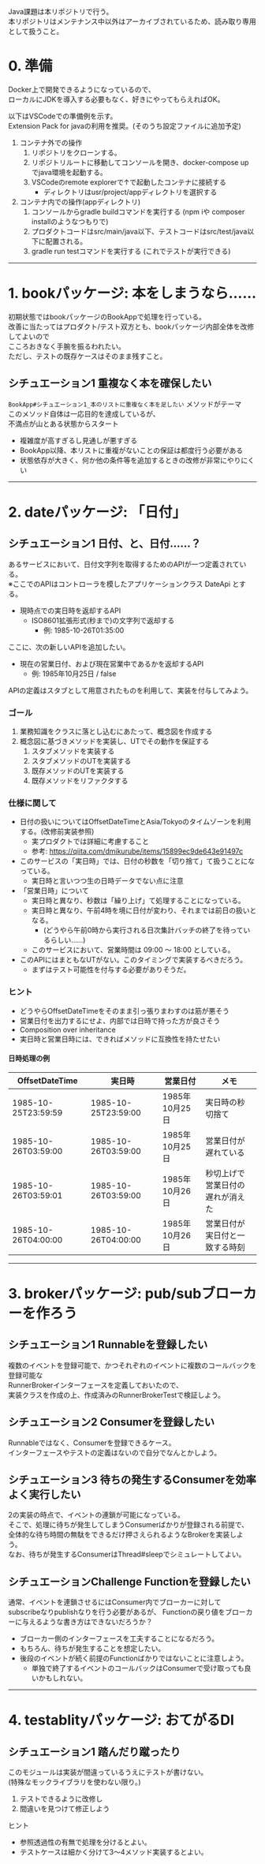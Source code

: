 Java課題は本リポジトリで行う。  
本リポジトリはメンテナンス中以外はアーカイブされているため、読み取り専用として扱うこと。

# 0. 準備

Docker上で開発できるようになっているので、  
ローカルにJDKを導入する必要もなく、好きにやってもらえればOK。

以下はVSCodeでの準備例を示す。  
Extension Pack for javaの利用を推奨。(そのうち設定ファイルに追加予定)


1. コンテナ外での操作
   1. リポジトリをクローンする。
   1. リポジトリルートに移動してコンソールを開き、docker-compose up でjava環境を起動する。
   1. VSCodeのremote explorerで↑で起動したコンテナに接続する
      * ディレクトリはusr/project/appディレクトリを選択する
1. コンテナ内での操作(appディレクトリ)
   1. コンソールからgradle buildコマンドを実行する (npm iや composer installのようなつもりで)
   1. プロダクトコードはsrc/main/java以下、テストコードはsrc/test/java以下に配置される。
   1. gradle run testコマンドを実行する (これでテストが実行できる)

---

# 1. bookパッケージ: 本をしまうなら……

初期状態ではbookパッケージのBookAppで処理を行っている。  
改善に当たってはプロダクト/テスト双方とも、bookパッケージ内部全体を改修してよいので  
こころおきなく手腕を振るわれたい。   
ただし、テストの既存ケースはそのまま残すこと。

## シチュエーション1 重複なく本を確保したい

`BookApp#シチュエーション1_本のリストに重複なく本を足したい` メソッドがテーマ  
このメソッド自体は一応目的を達成しているが、  
不満点が山とある状態からスタート

- 複雑度が高すぎるし見通しが悪すぎる
- BookApp以降、本リストに重複がないことの保証は都度行う必要がある
- 状態依存が大きく、何か他の条件等を追加するときの改修が非常にやりにくい

---

# 2. dateパッケージ: 「日付」

## シチュエーション1 日付、と、日付……？
あるサービスにおいて、日付文字列を取得するためのAPIが一つ定義されている。  
※ここでのAPIはコントローラを模したアプリケーションクラス DateApi とする。

- 現時点での実日時を返却するAPI
  - ISO8601拡張形式(秒まで)の文字列で返却する
    - 例: 1985-10-26T01:35:00

ここに、次の新しいAPIを追加したい。

- 現在の営業日付、および現在営業中であるかを返却するAPI
  - 例: 1985年10月25日 / false


APIの定義はスタブとして用意されたものを利用して、実装を付与してみよう。

### ゴール
1. 業務知識をクラスに落とし込むにあたって、概念図を作成する
1. 概念図に基づきメソッドを実装し、UTでその動作を保証する
   1. スタブメソッドを実装する
   1. スタブメソッドのUTを実装する
   1. 既存メソッドのUTを実装する
   1. 既存メソッドをリファクタする

### 仕様に関して

- 日付の扱いについてはOffsetDateTimeとAsia/Tokyoのタイムゾーンを利用する。(改修前実装参照)
  - 実プロダクトでは詳細に考慮すること
  - 参考: https://qiita.com/dmikurube/items/15899ec9de643e91497c
- このサービスの「実日時」では、日付の秒数を「切り捨て」て扱うことになっている。
  - 実日時と言いつつ生の日時データでない点に注意
- 「営業日時」について
  - 実日時と異なり、秒数は「繰り上げ」て処理することになっている。
  - 実日時と異なり、午前4時を境に日付が変わり、それまでは前日の扱いとなる。
    - (どうやら午前0時から実行される日次集計バッチの終了を待っているらしい……)
  - このサービスにおいて、営業時間は 09:00 ～ 18:00 としている。
- このAPIにはまともなUTがない。このタイミングで実装するべきだろう。
  - まずはテスト可能性を付与する必要がありそうだ。

### ヒント
- どうやらOffsetDateTimeをそのまま引っ張りまわすのは筋が悪そう
- 営業日付を出力するにせよ、内部では日時で持った方が良さそう
- Composition over inheritance
- 実日時と営業日時には、できればメソッドに互換性を持たせたい

#### 日時処理の例

| OffsetDateTime | 実日時 | 営業日付 | メモ |
| ---- | ---- | ---- | ---- |
| 1985-10-25T23:59:59 | 1985-10-25T23:59:00 | 1985年10月25日 | 実日時の秒切捨て |
| 1985-10-26T03:59:00 | 1985-10-26T03:59:00 | 1985年10月25日 | 営業日付が遅れている |
| 1985-10-26T03:59:01 | 1985-10-26T03:59:00 | 1985年10月26日 | 秒切上げで営業日付の遅れが消えた |
| 1985-10-26T04:00:00 | 1985-10-26T04:00:00 | 1985年10月26日 | 営業日付が実日付と一致する時刻 |

---
# 3. brokerパッケージ: pub/subブローカーを作ろう

## シチュエーション1 Runnableを登録したい

複数のイベントを登録可能で、かつそれぞれのイベントに複数のコールバックを登録可能な  
RunnerBrokerインターフェースを定義しておいたので、  
実装クラスを作成の上、作成済みのRunnerBrokerTestで検証しよう。

## シチュエーション2 Consumerを登録したい

Runnableではなく、Consumerを登録できるケース。  
インターフェースやテストの定義はないので自分でなんとかしよう。

## シチュエーション3 待ちの発生するConsumerを効率よく実行したい

2の実装の時点で、イベントの連鎖が可能になっている。  
そこで、処理に待ちが発生してしまうConsumerばかりが登録される前提で、  
全体的な待ち時間の無駄をできるだけ押さえられるようなBrokerを実装しよう。  
なお、待ちが発生するConsumerはThread#sleepでシミュレートしてよい。


## シチュエーションChallenge Functionを登録したい

通常、イベントを連鎖させるにはConsumer内でブローカーに対して  
subscribeなりpublishなりを行う必要があるが、
Functionの戻り値をブローカーに与えるような書き方はできないだろうか？  

- ブローカー側のインターフェースを工夫することになるだろう。
- もちろん、待ちが発生することを想定したい。
- 後段のイベントが続く前提のFunctionばかりではないことに注意しよう。
  - 単独で終了するイベントのコールバックはConsumerで受け取っても良いかもしれない。

---
# 4. testablityパッケージ: おてがるDI

## シチュエーション1 踏んだり蹴ったり

このモジュールは実装が間違っているうえにテストが書けない。  
(特殊なモックライブラリを使わない限り。)

1. テストできるように改修し
2. 間違いを見つけて修正しよう

ヒント
- 参照透過性の有無で処理を分けるとよい。
- テストケースは細かく分けて3～4メソッド実装するとよい。 
